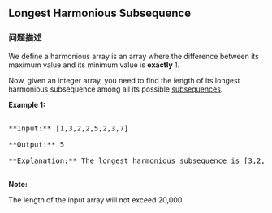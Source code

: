 ## Longest Harmonious Subsequence  
### 问题描述
We define a harmonious array is an array where the difference between its maximum value and its minimum value is **exactly** 1.

Now, given an integer array, you need to find the length of its longest harmonious subsequence among all its possible [subsequences](https://en.wikipedia.org/wiki/Subsequence).

**Example 1:**<br />
<pre>
**Input:** [1,3,2,2,5,2,3,7]
**Output:** 5
**Explanation:** The longest harmonious subsequence is [3,2,2,2,3].
</pre>


**Note:**
The length of the input array will not exceed 20,000.


